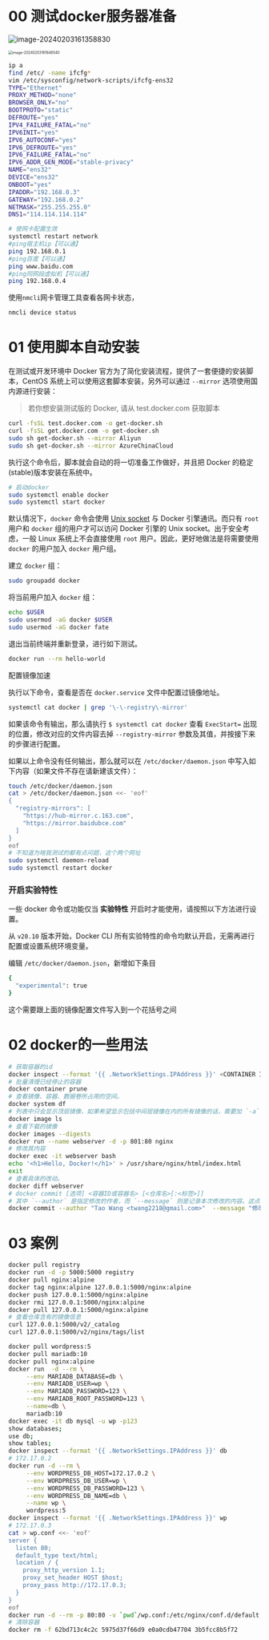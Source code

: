 

# 00 测试docker服务器准备

![image-20240203161358830](C:\Users\黄飞\Desktop\【001】虚拟机篇\虚拟机1-4c8g.assets\image-20240203161358830.png)

<img src="C:\Users\黄飞\Desktop\【001】虚拟机篇\虚拟机1-4c8g.assets\image-20240203161648540.png" alt="image-20240203161648540" style="zoom:50%;" />

```bash
ip a
find /etc/ -name ifcfg*
vim /etc/sysconfig/network-scripts/ifcfg-ens32
TYPE="Ethernet"
PROXY_METHOD="none"
BROWSER_ONLY="no"
BOOTPROTO="static"
DEFROUTE="yes"
IPV4_FAILURE_FATAL="no"
IPV6INIT="yes"
IPV6_AUTOCONF="yes"
IPV6_DEFROUTE="yes"
IPV6_FAILURE_FATAL="no"
IPV6_ADDR_GEN_MODE="stable-privacy"
NAME="ens32"
DEVICE="ens32"
ONBOOT="yes"
IPADDR="192.168.0.3"
GATEWAY="192.168.0.2"
NETMASK="255.255.255.0"
DNS1="114.114.114.114"
```

```bash
# 使网卡配置生效
systemctl restart network
#ping宿主机ip【可以通】
ping 192.168.0.1
#ping百度【可以通】
ping www.baidu.com
#ping同网段虚拟机【可以通】
ping 192.168.0.4
```

使用`nmcli`网卡管理工具查看各网卡状态，

```bash
nmcli device status
```

# 01 使用脚本自动安装

在测试或开发环境中 Docker 官方为了简化安装流程，提供了一套便捷的安装脚本，CentOS 系统上可以使用这套脚本安装，另外可以通过 `--mirror` 选项使用国内源进行安装：

> 若你想安装测试版的 Docker, 请从 test.docker.com 获取脚本

```bash
curl -fsSL test.docker.com -o get-docker.sh
curl -fsSL get.docker.com -o get-docker.sh
sudo sh get-docker.sh --mirror Aliyun
sudo sh get-docker.sh --mirror AzureChinaCloud
```

执行这个命令后，脚本就会自动的将一切准备工作做好，并且把 Docker 的稳定(stable)版本安装在系统中。

```bash
# 启动docker
sudo systemctl enable docker
sudo systemctl start docker
```

默认情况下，`docker` 命令会使用 [Unix socket](https://en.wikipedia.org/wiki/Unix_domain_socket) 与 Docker 引擎通讯。而只有 `root` 用户和 `docker` 组的用户才可以访问 Docker 引擎的 Unix socket。出于安全考虑，一般 Linux 系统上不会直接使用 `root` 用户。因此，更好地做法是将需要使用 `docker` 的用户加入 `docker` 用户组。

建立 `docker` 组：

```bash
sudo groupadd docker
```

将当前用户加入 `docker` 组：

```bash
echo $USER
sudo usermod -aG docker $USER
sudo usermod -aG docker fate
```

退出当前终端并重新登录，进行如下测试。

```bash
docker run --rm hello-world
```

配置镜像加速

执行以下命令，查看是否在 `docker.service` 文件中配置过镜像地址。

```bash
systemctl cat docker | grep '\-\-registry\-mirror'
```

如果该命令有输出，那么请执行 `$ systemctl cat docker` 查看 `ExecStart=` 出现的位置，修改对应的文件内容去掉 `--registry-mirror` 参数及其值，并按接下来的步骤进行配置。

如果以上命令没有任何输出，那么就可以在 `/etc/docker/daemon.json` 中写入如下内容（如果文件不存在请新建该文件）：

```bash
touch /etc/docker/daemon.json
cat > /etc/docker/daemon.json <<- 'eof'
{
  "registry-mirrors": [
    "https://hub-mirror.c.163.com",
    "https://mirror.baidubce.com"
  ]
}
eof
# 不知道为啥我测试的都有点问题，这个两个网址
sudo systemctl daemon-reload
sudo systemctl restart docker
```

### 开启实验特性

一些 docker 命令或功能仅当 **实验特性** 开启时才能使用，请按照以下方法进行设置。

从 `v20.10` 版本开始，Docker CLI 所有实验特性的命令均默认开启，无需再进行配置或设置系统环境变量。

编辑 `/etc/docker/daemon.json`，新增如下条目

```bash
{
  "experimental": true
}
```

这个需要跟上面的镜像配置文件写入到一个花括号之间

# 02 docker的一些用法

```bash
# 获取容器的id
docker inspect --format '{{ .NetworkSettings.IPAddress }}' <CONTAINER ID or NAME>
# 批量清理已经停止的容器
docker container prune
# 查看镜像、容器、数据卷所占用的空间。
docker system df
# 列表中只会显示顶层镜像，如果希望显示包括中间层镜像在内的所有镜像的话，需要加 `-a` 参数。
docker image ls
# 查看下载的镜像
docker images --digests
docker run --name webserver -d -p 801:80 nginx
# 修改其内容
docker exec -it webserver bash
echo '<h1>Hello, Docker!</h1>' > /usr/share/nginx/html/index.html
exit
# 查看具体的改动。
docker diff webserver
# docker commit [选项] <容器ID或容器名> [<仓库名>[:<标签>]]
# 其中 `--author` 是指定修改的作者，而 `--message` 则是记录本次修改的内容。这点和 `git` 版本控制相似，不过这里这些信息可以省略留空。
docker commit --author "Tao Wang <twang2218@gmail.com>"  --message "修改了默认网页"  webserver nginx:v2
```

# 03 案例

```bash
docker pull registry
docker run -d -p 5000:5000 registry
docker pull nginx:alpine
docker tag nginx:alpine 127.0.0.1:5000/nginx:alpine
docker push 127.0.0.1:5000/nginx:alpine
docker rmi 127.0.0.1:5000/nginx:alpine
docker pull 127.0.0.1:5000/nginx:alpine
# 查看仓库含有的镜像信息
curl 127.0.0.1:5000/v2/_catalog 
curl 127.0.0.1:5000/v2/nginx/tags/list
```

```bash
docker pull wordpress:5
docker pull mariadb:10
docker pull nginx:alpine
docker run  -d --rm \
     --env MARIADB_DATABASE=db \
     --env MARIADB_USER=wp \
     --env MARIADB_PASSWORD=123 \
     --env MARIADB_ROOT_PASSWORD=123 \
     --name=db \
     mariadb:10
docker exec -it db mysql -u wp -p123 
show databases;
use db;
show tables;
docker inspect --format '{{ .NetworkSettings.IPAddress }}' db
# 172.17.0.2
docker run -d --rm \
     --env WORDPRESS_DB_HOST=172.17.0.2 \
     --env WORDPRESS_DB_USER=wp \
     --env WORDPRESS_DB_PASSWORD=123 \
     --env WORDPRESS_DB_NAME=db \
     --name wp \
     wordpress:5
docker inspect --format '{{ .NetworkSettings.IPAddress }}' wp
# 172.17.0.3
cat > wp.conf <<- 'eof'
server {
  listen 80;
  default_type text/html;
  location / {
    proxy_http_version 1.1;
    proxy_set_header HOST $host;
    proxy_pass http://172.17.0.3;
  }
}
eof
docker run -d --rm -p 80:80 -v `pwd`/wp.conf:/etc/nginx/conf.d/default.conf --name ng nginx:alpine
# 清除容器
docker rm -f 62bd713c4c2c 5975d37f66d9 e0a0cdb47704 3b5fcc8b5f72
```























